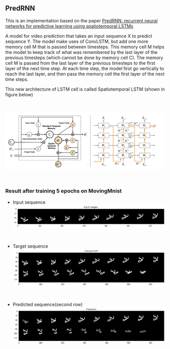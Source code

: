 
## PredRNN

This is an implementation based on the paper <a href="https://dl.acm.org/doi/pdf/10.5555/3294771.3294855">PredRNN: recurrent neural networks for predictive learning using spatiotemporal LSTMs</a> 

A model for video prediction that takes an input sequence X to predict sequence Y.
The model make uses of ConvLSTM, but add one more memory cell M that is passed between timesteps. This memory cell M helps the model to keep track of what was remembered by the last layer of the previous timesteps (which cannot be done by memory cell C). The memory cell M is passed from the last layer of the previous timesteps to the first layer of the next time step. At each time step, the model first go vertically to reach the last layer, and then pass the memory cell the first layer of the next time steps.

This new architecture of LSTM cell is called Spatiotemporal LSTM (shown in figure below)

<br/>

![alt text](./spatiotemporal_lstm.png)

<br/>

### Result after training 5 epochs on MovingMnist

- Input sequence <br/>
![alt text](./input.png)
<br/>

- Target sequence <br/>
![alt text](./ground_truth.png)
<br/>

- Predicted sequence(second row)
![alt text](./prediction.png)
